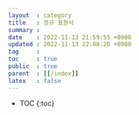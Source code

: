 ```yaml
---
layout  : category
title   : 정규 표현식
summary : 
date    : 2022-11-13 21:59:55 +0900
updated : 2022-11-13 22:00:20 +0900
tag     : 
toc     : true
public  : true
parent  : [[/index]]
latex   : false
---
```

* TOC
{:toc}

##
